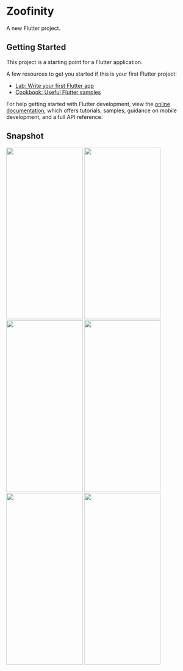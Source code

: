 # Zoofinity

A new Flutter project.

## Getting Started

This project is a starting point for a Flutter application.

A few resources to get you started if this is your first Flutter project:

- [Lab: Write your first Flutter app](https://docs.flutter.dev/get-started/codelab)
- [Cookbook: Useful Flutter samples](https://docs.flutter.dev/cookbook)

For help getting started with Flutter development, view the
[online documentation](https://docs.flutter.dev/), which offers tutorials,
samples, guidance on mobile development, and a full API reference.

## Snapshot

<img src="https://github.com/angstvra/Zoofinity/assets/93997417/e1ec45b6-c7a6-4e73-ac1b-40c4d541b84b" width="200" height="450">
<img src="https://github.com/angstvra/Zoofinity/assets/93997417/74f33668-1812-4d84-a96c-0d6584a811c5" width="200" height="450">
<img src="https://github.com/angstvra/Zoofinity/assets/93997417/d8b19927-2f5a-4c69-ac97-dd67e80cb8d6" width="200" height="450">
<img src="https://github.com/angstvra/Zoofinity/assets/93997417/79655c6b-8e24-4f54-8614-0e31647b217e" width="200" height="450">
<img src="https://github.com/angstvra/Zoofinity/assets/93997417/0a634279-f78f-4e72-ada8-429522d4bf30" width="200" height="450">
<img src="https://github.com/angstvra/Zoofinity/assets/93997417/2bb68264-0772-4085-a4c0-6ef7ccfdb4da" width="200" height="450">





